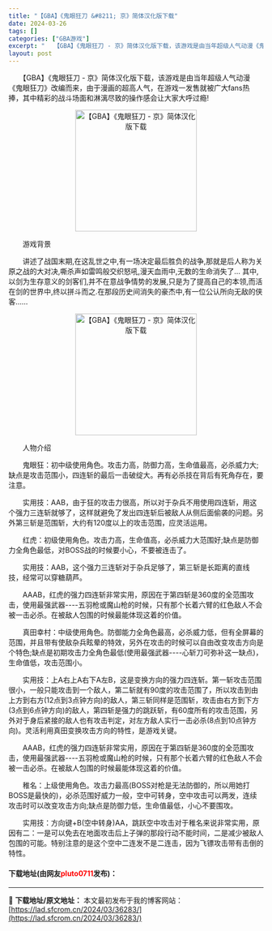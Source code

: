 ```yaml
---
title: "【GBA】《鬼眼狂刀 &#8211; 京》简体汉化版下载"
date: 2024-03-26
tags: []
categories: ["GBA游戏"]
excerpt: "　　【GBA】《鬼眼狂刀 - 京》简体汉化版下载，该游戏是由当年超级人气动漫《鬼眼狂刀》改编而来，由于漫画的超高人气，在游戏一发售就被广大fans热捧，其中精彩的战斗场面和淋漓尽致的操作感会让大家大呼过瘾! 　　游戏背景 　　讲述了战国末期,在这乱世之中,有一场决定最后胜负的战争,那就是后人称为关原&hellip;"
layout: post
---
```


 <p>　　【GBA】《鬼眼狂刀 - 京》简体汉化版下载，该游戏是由当年超级人气动漫《鬼眼狂刀》改编而来，由于漫画的超高人气，在游戏一发售就被广大fans热捧，其中精彩的战斗场面和淋漓尽致的操作感会让大家大呼过瘾!</p> <p align="center"><img align="" border="0" src="https://lad.sfcrom.cn/wp-content/uploads/2024/03/20240326_660263c41a585.png" width="240" alt="【GBA】《鬼眼狂刀 - 京》简体汉化版下载" /></p> <p>　　游戏背景</p> <p>　　讲述了战国末期,在这乱世之中,有一场决定最后胜负的战争,那就是后人称为关原之战的大对决,嘶杀声如雷鸣般交织怒吼,漫天血雨中,无数的生命消失了&hellip; 其中,以剑为生存意义的剑客们,并不在意战争情势的发展,只是为了提高自己的本领,而活在剑的世界中,终以拼斗而之.在那段历史间消失的豪杰中,有一位公认所向无敌的侠客&hellip;&hellip;</p> <p align="center"><img align="" border="0" src="https://lad.sfcrom.cn/wp-content/uploads/2024/03/20240326_660263c48931e.png" width="240" alt="【GBA】《鬼眼狂刀 - 京》简体汉化版下载" /></p> <p>　　人物介绍</p> <p>　　鬼眼狂：初中级使用角色。攻击力高，防御力高，生命值最高，必杀威力大;缺点是攻击范围小，四连斩的最后一击破绽大。再有必杀技在背后有死角存在，要注意。</p> <p>　　实用技：AAB，由于狂的攻击力很高，所以对于杂兵不用使用四连斩，用这个强力三连斩就够了，这样就避免了发出四连斩后被敌人从侧后面偷袭的问题。另外第三斩是范围斩，大约有120度以上的攻击范围，应灵活运用。</p> <p>　　红虎：初级使用角色。攻击力高，生命值高，必杀威力大范围好;缺点是防御力全角色最低，对BOSS战的时候要小心，不要被连击了。</p> <p>　　实用技：AAB，这个强力三连斩对于杂兵足够了，第三斩是长距离的直线技，经常可以穿糖葫芦。</p> <p>　　AAAB，红虎的强力四连斩非常实用，原因在于第四斩是360度的全范围攻击，使用最强武器----五羽枪或魔山枪的时候，只有那个长着六臂的红色敌人不会被一击必杀。在被敌人包围的时候最能体现这着的价值。</p> <p>　　真田幸村：中级使用角色。防御能力全角色最高，必杀威力低，但有全屏幕的范围，并且带有使敌杂兵眩晕的特效，另外在攻击的时候可以自由改变攻击方向是个特色;缺点是初期攻击力全角色最低(使用最强武器----心斩刀可弥补这一缺点)，生命值低，攻击范围小。</p> <p>　　实用技：上A右上A右下A左B，这是变换方向的强力四连斩。第一斩攻击范围很小，一般只能攻击到一个敌人，第二斩就有90度的攻击范围了，所以攻击到由上方到右方(12点到3点钟方向)的敌人，第三斩同样是范围斩，攻击由右方到下方(3点到6点钟方向)的敌人，第四斩是强力的跳跃斩，有60度所有的攻击范围，另外对于身后紧接的敌人也有攻击判定，对左方敌人实行一击必杀(8点到10点钟方向)。灵活利用真田变换攻击方向的特性，是游戏关键。</p> <p>　　AAAB，红虎的强力四连斩非常实用，原因在于第四斩是360度的全范围攻击，使用最强武器----五羽枪或魔山枪的时候，只有那个长着六臂的红色敌人不会被一击必杀。在被敌人包围的时候最能体现这着的价值。</p> <p>　　稚名：上级使用角色。攻击力最高(BOSS对枪是无法防御的，所以用她打BOSS是最快的)，必杀范围好威力一般，空中可转身，空中攻击可以两发，连续攻击时可以改变攻击方向;缺点是防御力低，生命值最低，小心不要围攻。</p> <p>　　实用技：方向键+B(空中转身)AA，跳跃空中攻击对于稚名来说非常实用，原因有二：一是可以免去在地面攻击后上子弹的那段行动不能时间，二是减少被敌人包围的可能。特别注意的是这个空中二连发不是二连击，因为飞镖攻击带有击倒的特性。</p> <p><h4>下载地址(由网友<font color="red">pluto0711</font>发布)：</h4></p> 

---
📖 **下载地址/原文地址：** 本文最初发布于我的博客网站：[https://lad.sfcrom.cn/2024/03/36283/](https://lad.sfcrom.cn/2024/03/36283/)
